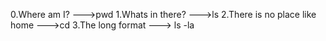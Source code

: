 0.Where am I? --->pwd
1.Whats in there? --->ls
2.There is no place like home --->cd
3.The long format ---> ls -la
